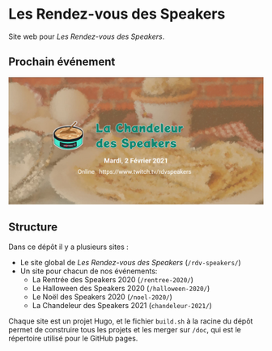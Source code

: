 # Les Rendez-vous des Speakers

 

Site web pour *Les Rendez-vous des Speakers*.

  

## Prochain événement

[![La Chandeleur des Speakers 2021](./chandeleur-2021/static/images/social-share.jpg)](https://rdv-speakers.fr/chandeleur-2021/)



## Structure

Dans ce dépôt il y a plusieurs sites :

- Le site global de *Les Rendez-vous des Speakers* (`/rdv-speakers/`)
- Un site pour chacun de nos événements:
  - La Rentrée des Speakers 2020 (`/rentree-2020/`)
  - Le Halloween des Speakers 2020 (`/halloween-2020/`)
  - Le Noël des Speakers 2020 (`/noel-2020/`)
  - La Chandeleur des Speakers 2021 (`chandeleur-2021/`)

Chaque site est un projet Hugo, et le fichier `build.sh` à la racine du dépôt permet de construire tous les projets et les merger sur `/doc`, qui est le répertoire utilisé pour le GitHub pages.